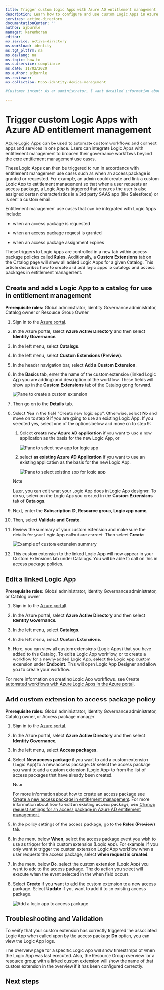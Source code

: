 ```yaml
---
title: Trigger custom Logic Apps with Azure AD entitlement management
description: Learn how to configure and use custom Logic Apps in Azure Active Directory entitlement management.
services: active-directory
documentationCenter: ''
author: ajburnle
manager: karenhoran
editor: 
ms.service: active-directory
ms.workload: identity
ms.tgt_pltfrm: na
ms.devlang: na
ms.topic: how-to
ms.subservice: compliance
ms.date: 11/02/2020
ms.author: ajburnle
ms.reviewer: 
ms.collection: M365-identity-device-management

#Customer intent: As an administrator, I want detailed information about how I can configure and add custom Logic Apps to my catalogs and access packages in entitlement management.

---
```

# Trigger custom Logic Apps with Azure AD entitlement management


[Azure Logic Apps](../../logic-apps/logic-apps-overview.md) can be used to automate custom workflows and connect apps and services in one place. Users can integrate Logic Apps with entitlement management to broaden their governance workflows beyond the core entitlement management use cases.

These Logic Apps can then be triggered to run in accordance with entitlement management use cases such as when an access package is granted or requested. For example, an admin could create and link a custom Logic App to entitlement management so that when a user requests an access package, a Logic App is triggered that ensures the user is also assigned certain characteristics in a 3rd party SAAS app (like Salesforce) or is sent a custom email.

Entitlement management use cases that can be integrated with Logic Apps include:  

- when an access package is requested  

- when an access package request is granted  

- when an access package assignment expires  

These triggers to Logic Apps are controlled in a new tab within access package policies called **Rules**. Additionally, a **Custom Extensions** tab on the Catalog page will show all added Logic Apps for a given Catalog. This article describes how to create and add logic apps to catalogs and access packages in entitlement management.

## Create and add a Logic App to a catalog for use in entitlement management 

**Prerequisite roles:** Global administrator, Identity Governance administrator, Catalog owner or Resource Group Owner 

1. Sign in to the [Azure portal](https://portal.azure.com). 

1. In the Azure portal, select **Azure Active Directory** and then select **Identity Governance**. 

1. In the left menu, select **Catalogs**. 

1. In the left menu, select **Custom Extensions (Preview)**. 

1. In the header navigation bar, select **Add a Custom Extension**.  

1. In the **Basics** tab, enter the name of the custom extension (linked Logic App you are adding) and description of the workflow. These fields will show up in the **Custom Extensions** tab of the Catalog going forward. 

    ![Pane to create a custom extension](./media/entitlement-management-logic-apps/create-custom-extension.png)


1. Then go on to the **Details** tab. 

1. Select **Yes** in the field “Create new logic app”. Otherwise, select **No** and move on to step 9 if you are going to use an existing Logic App. If you selected yes, select one of the options below and move on to step 9: 

    1. Select **create new Azure AD application** if you want to use a new application as the basis for the new Logic App, or
    
        ![Pane to select new app for logic app](./media/entitlement-management-logic-apps/new-app-selection.png)

    1. select **an existing Azure AD Application** if you want to use an existing application as the basis for the new Logic App.
    
        ![Pane to select existing app for logic app](./media/entitlement-management-logic-apps/existing-app-selection.png)

    > [!Note]    
    > Later, you can edit what your Logic App does in Logic App designer. To do so, select on the Logic App you created in the **Custom Extensions** tab of **Catalogs**.  

1. Next, enter the **Subscription ID**, **Resource group**, **Logic app name**. 

1. Then, select **Validate and Create**. 

1. Review the summary of your custom extension and make sure the details for your Logic App callout are correct. Then select **Create**.

    ![Example of custom extension summary](./media/entitlement-management-logic-apps/custom-extension-summary.png)

1. This custom extension to the linked Logic App will now appear in your Custom Extensions tab under Catalogs. You will be able to call on this in access package policies.


## Edit a linked Logic App 

**Prerequisite roles:** Global administrator, Identity Governance administrator, or Catalog owner 

1. Sign in to the [Azure portal](https://portal.azure.com)l. 

1. In the Azure portal, select **Azure Active Directory** and then select **Identity Governance**. 

1. In the left menu, select **Catalogs**. 

1. In the left menu, select **Custom Extensions**. 

1. Here, you can view all custom extensions (Logic Apps) that you have added to this Catalog. To edit a Logic App workflow, or to create a workflow for a newly-added Logic App, select the Logic App custom extension under **Endpoint**. This will open Logic App Designer and allow you to create your workflow.  

 For more information on creating Logic App workflows, see [Create automated workflows with Azure Logic Apps in the Azure portal](../../logic-apps/quickstart-create-first-logic-app-workflow.md).

## Add custom extension to access package policy 

**Prerequisite roles:** Global administrator, Identity Governance administrator, Catalog owner, or Access package manager 

1. Sign in to the [Azure portal](https://portal.azure.com). 

1. In the Azure portal, select **Azure Active Directory** and then select **Identity Governance**. 

1. In the left menu, select **Access packages**. 

1. Select **New access package** if you want to add a custom extension (Logic App) to a new access package. Or select the access package you want to add a custom extension (Logic App) to from the list of access packages that have already been created.  

    > [!NOTE]  
    > For more information about how to create an access package see [Create a new access package in entitlement management](entitlement-management-access-package-create.md).  For more information about how to edit an existing access package, see [Change request settings for an access package in Azure AD entitlement management](entitlement-management-access-package-request-policy.md#open-and-edit-an-existing-policy-of-request-settings). 

1. In the policy settings of the access package, go to the **Rules (Preview)** tab. 

1. In the menu below **When**, select the access package event you wish to use as trigger for this custom extension (Logic App). For example, if you only want to trigger the custom extension Logic App workflow when a user requests the access package, select **when request is created**. 

1. In the menu below **Do**, select the custom extension (Logic App) you want to add to the access package. The do action you select will execute when the event selected in the when field occurs.  

1. Select **Create** if you want to add the custom extension to a new access package. Select **Update** if you want to add it to an existing access package.

    ![Add a logic app to access package](./media/entitlement-management-logic-apps/add-logic-apps-access-package.png)

## Troubleshooting and Validation 

To verify that your custom extension has correctly triggered the associated Logic App when called upon by the access package **Do** option, you can view the Logic App logs. 

The overview page for a specific Logic App will show timestamps of when the Logic App was last executed. Also, the Resource Group overview for a resource group with a linked custom extension will show the name of that custom extension in the overview if it has been configured correctly.  

## Next steps
